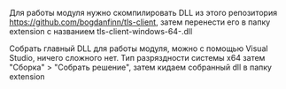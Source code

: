 Для работы модуля нужно скомпилировать DLL из этого репозитория https://github.com/bogdanfinn/tls-client, затем перенести его в папку extension с названием tls-client-windows-64-.dll

Собрать главный DLL для работы модуля, можно с помощью Visual Studio, ничего сложного нет. Тип разряздности системы x64 затем "Сборка" > "Собрать решение", затем кидаем собранный dll в папку extension

